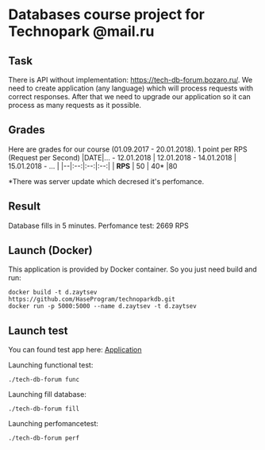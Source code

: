 # Databases course project for Technopark @mail.ru 

## Task
There is API without implementation: https://tech-db-forum.bozaro.ru/. We need to create application (any language) which will process requests with correct responses. After that we need to upgrade our application so it can process as many requests as it possible.
## Grades
Here are grades for our course (01.09.2017 - 20.01.2018). 1 point per RPS (Request per Second)
|DATE|... - 12.01.2018 | 12.01.2018 - 14.01.2018 | 15.01.2018 - ... |
|--|:--:|:--:|:--:|
| **RPS** | 50 | 40* |80

*There was server update which decresed it's perfomance.
## Result
Database fills in 5 minutes.
Perfomance test: 2669 RPS

## Launch (Docker)
This application is provided by Docker container. So you just need build and run:

    docker build -t d.zaytsev https://github.com/HaseProgram/technoparkdb.git
    docker run -p 5000:5000 --name d.zaytsev -t d.zaytsev

## Launch test
You can found test app here: [Application](https://github.com/bozaro/tech-db-forum#%D0%A4%D1%83%D0%BD%D0%BA%D1%86%D0%B8%D0%BE%D0%BD%D0%B0%D0%BB%D1%8C%D0%BD%D0%BE%D0%B5-%D1%82%D0%B5%D1%81%D1%82%D0%B8%D1%80%D0%BE%D0%B2%D0%B0%D0%BD%D0%B8%D0%B5)

Launching functional test:

    ./tech-db-forum func
Launching fill database:

    ./tech-db-forum fill
Launching perfomancetest:

    ./tech-db-forum perf

